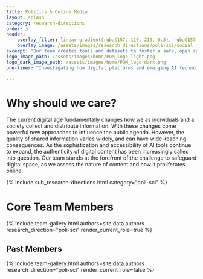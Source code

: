 ```yaml
---
title: Politics & Online Media
layout: splash
category: research-directions
order: 3
header:
    overlay_filter: linear-gradient(rgba(157, 110, 219, 0.3), rgba(157, 110, 219, 1))
    overlay_image: /assets/images/research_directions/poli-sci/social_media.webp
excerpt: "Our team creates tools and datasets to foster a safe, open space for online public discourse. We hope to empower researchers and the public to understand and navigate today’s digital landscape."
logo_image_path: /assets/images/home/POM_logo-light.png
logo_dark_image_path: /assets/images/home/POM_logo-dark.png
one-liner: "Investigating how digital platforms and emerging AI technologies shape political discourse, social polarization, and information ecosystems through data-driven computational social science"

---
```



# Why should we care?
The current digital age fundamentally changes how we as individuals and a society collect and distribute information. With these changes come powerful new approaches to influence the public agenda. However, the quality of shared information varies widely, and can have wide-reaching consequences. As the sophistication and accessibility of AI tools continue to expand, the authenticity of digital content has been increasingly called into question. Our team stands at the forefront of the challenge to safeguard digital space, as we assess the nature of content and how it proliferates online.

{% include sub_research-directions.html category="poli-sci" %}

# Core Team Members

{% include team-gallery.html authors=site.data.authors research_direction="poli-sci" render_current_role=true %}

## Past Members
{% include team-gallery.html authors=site.data.authors research_direction="poli-sci" render_current_role=false %}
